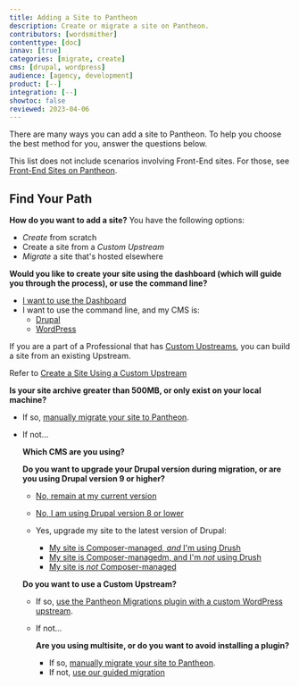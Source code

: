 ```yaml
---
title: Adding a Site to Pantheon
description: Create or migrate a site on Pantheon.
contributors: [wordsmither]
contenttype: [doc]
innav: [true]
categories: [migrate, create]
cms: [drupal, wordpress]
audience: [agency, development]
product: [--]
integration: [--]
showtoc: false
reviewed: 2023-04-06
---
```


There are many ways you can add a site to Pantheon.  To help you choose the best method for you, answer the questions below.

<Alert title="Note" type="info" >

This list does not include scenarios involving Front-End sites.  For those, see [Front-End Sites on Pantheon](/guides/decoupled).

</Alert>

## Find Your Path

**How do you want to add a site?**  You have the following options:
- *Create* from scratch
- Create a site from a *Custom Upstream*
- *Migrate* a site that's hosted elsewhere

<TabList>

<Tab title="Create" id="add" active={true}>

**Would you like to create your site using the dashboard (which will guide you through the process), or use the command line?**  

- [I want to use the Dashboard](/add-site-dashboard)
- I want to use the command line, and my CMS is:
  - [Drupal](/guides/terminus-drupal-site-management)
  - [WordPress](/guides/create-wp-site)

</Tab>

<Tab title="Custom Upstream" id="cu">

If you are a part of a Professional that has [Custom Upstreams](/guides/custom-upstream), you can build a site from an existing Upstream.

Refer to [Create a Site Using a Custom Upstream](/add-site-custom-upstream)

</Tab>

<Tab title="Migrate" id="migrate">

**Is your site archive greater than 500MB, or only exist on your local machine?**

- If so, [manually migrate your site to Pantheon](/migrate-manual).

- If not...

  **Which CMS are you using?**

  <Accordion title="Drupal" id="drupal">

  **Do you want to upgrade your Drupal version during migration, or are you using Drupal version 9 or higher?**

  - [No, remain at my current version](/guides/guided)

  - [No, I am using Drupal version 8 or lower](/guides/guided)

  - Yes, upgrade my site to the latest version of Drupal:
    - [My site is Composer-managed, *and* I'm using Drush](/guides/drush/drush-import)
    - [My site is Composer-managedm, and I'm *not* using Drush](/guides/drupal-unhosted-composer)
    - [My site is *not* Composer-managed](/guides/drupal-unhosted)
  
  </Accordion>

  <Accordion title="WordPress" id="wordpress">

  **Do you want to use a Custom Upstream?**

  - If so, [use the Pantheon Migrations plugin with a custom WordPress upstream](/migrate-wp-upstream).
  - If not...

    **Are you using multisite, or do you want to avoid installing a plugin?**

    - If so, [manually migrate your site to Pantheon](/migrate-manual).
    - If not, [use our guided migration](/guides/guided)

  </Accordion>

</Tab>



</TabList>

